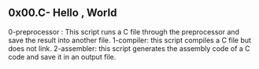 0x00.C- Hello , World
--------------------------------
0-preprocessor : This script runs a C file through the preprocessor and save the result into another file.
1-compiler: this script compiles a C file but does not link.
2-assembler: this script generates the assembly code of a C code and save it in an output file.
